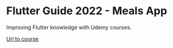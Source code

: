 # Flutter Guide 2022 - Meals App

Improving Flutter knowledge with Udemy courses.

[Url to course](https://www.udemy.com/course/learn-flutter-dart-to-build-ios-android-apps/)

